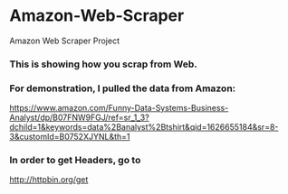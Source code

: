 # Amazon-Web-Scraper
Amazon Web Scraper Project

### This is showing how you scrap from Web. 
### For demonstration, I pulled the data from Amazon: 
https://www.amazon.com/Funny-Data-Systems-Business-Analyst/dp/B07FNW9FGJ/ref=sr_1_3?dchild=1&keywords=data%2Banalyst%2Btshirt&qid=1626655184&sr=8-3&customId=B0752XJYNL&th=1

### In order to get Headers, go to 
http://httpbin.org/get

